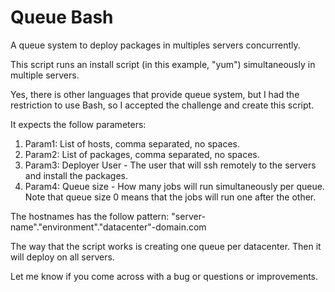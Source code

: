 # Queue Bash
A queue system to deploy packages in multiples servers concurrently.

This script runs an install script (in this example, "yum") simultaneously in multiple servers.

Yes, there is other languages that provide queue system, but I had the restriction to use Bash, so I accepted the challenge and create this script.

It expects the follow parameters:

1. Param1: List of hosts, comma separated, no spaces.
2. Param2: List of packages, comma separated, no spaces.
3. Param3: Deployer User - The user that will ssh remotely to the servers and install the packages.
4. Param4: Queue size - How many jobs will run simultaneously per queue. Note that queue size 0 means that the jobs will run one after the other.

The hostnames has the follow pattern:
"server-name"."environment"."datacenter"-domain.com

The way that the script works is creating one queue per datacenter. Then it will deploy on all servers.

Let me know if you come across with a bug or questions or improvements.
